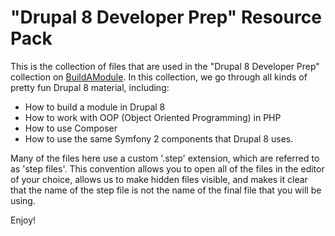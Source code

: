 "Drupal 8 Developer Prep" Resource Pack
=====================================

This is the collection of files that are used in the "Drupal 8 Developer Prep" collection on [BuildAModule](http://buildamodule.com). In this collection, we go through all kinds of pretty fun Drupal 8 material, including:

* How to build a module in Drupal 8
* How to work with OOP (Object Oriented Programming) in PHP
* How to use Composer
* How to use the same Symfony 2 components that Drupal 8 uses.

Many of the files here use a custom '.step' extension, which are referred to as 'step files'. This convention allows you to open all of the files in the editor of your choice, allows us to make hidden files visible, and makes it clear that the name of the step file is not the name of the final file that you will be using.

Enjoy!